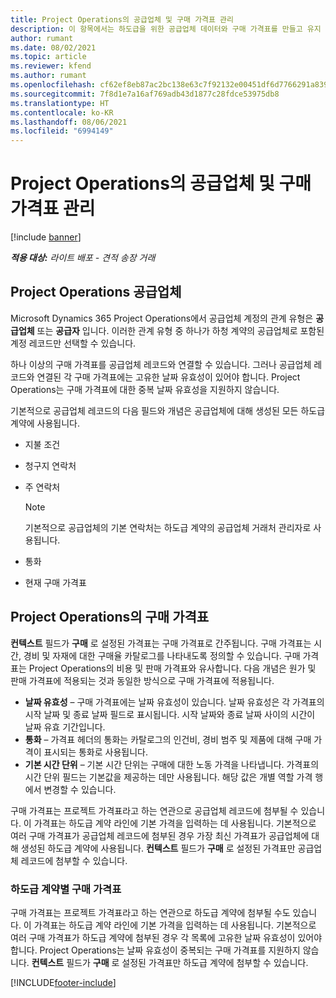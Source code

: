 ```yaml
---
title: Project Operations의 공급업체 및 구매 가격표 관리
description: 이 항목에서는 하도급을 위한 공급업체 데이터와 구매 가격표를 만들고 유지 관리하는 데 도움이 되는 정보를 제공합니다.
author: rumant
ms.date: 08/02/2021
ms.topic: article
ms.reviewer: kfend
ms.author: rumant
ms.openlocfilehash: cf62ef8eb87ac2bc138e63c7f92132e00451df6d7766291a8399a94a070799ab
ms.sourcegitcommit: 7f8d1e7a16af769adb43d1877c28fdce53975db8
ms.translationtype: HT
ms.contentlocale: ko-KR
ms.lasthandoff: 08/06/2021
ms.locfileid: "6994149"
---
```

# <a name="vendor-and-purchase-price-list-management-in-project-operations"></a>Project Operations의 공급업체 및 구매 가격표 관리

[!include [banner](../../includes/dataverse-preview.md)]

_**적용 대상:** 라이트 배포 - 견적 송장 거래_

## <a name="vendors-in-project-operations"></a>Project Operations 공급업체

Microsoft Dynamics 365 Project Operations에서 공급업체 계정의 관계 유형은 **공급업체** 또는 **공급자** 입니다. 이러한 관계 유형 중 하나가 하청 계약의 공급업체로 포함된 계정 레코드만 선택할 수 있습니다.

하나 이상의 구매 가격표를 공급업체 레코드와 연결할 수 있습니다. 그러나 공급업체 레코드와 연결된 각 구매 가격표에는 고유한 날짜 유효성이 있어야 합니다. Project Operations는 구매 가격표에 대한 중복 날짜 유효성을 지원하지 않습니다.

기본적으로 공급업체 레코드의 다음 필드와 개념은 공급업체에 대해 생성된 모든 하도급 계약에 사용됩니다.

- 지불 조건
- 청구지 연락처
- 주 연락처

    > [!NOTE]
    > 기본적으로 공급업체의 기본 연락처는 하도급 계약의 공급업체 거래처 관리자로 사용됩니다.

- 통화
- 현재 구매 가격표

## <a name="purchase-price-lists-in-project-operations"></a>Project Operations의 구매 가격표

**컨텍스트** 필드가 **구매** 로 설정된 가격표는 구매 가격표로 간주됩니다. 구매 가격표는 시간, 경비 및 자재에 대한 구매율 카탈로그를 나타내도록 정의할 수 있습니다. 구매 가격표는 Project Operations의 비용 및 판매 가격표와 유사합니다. 다음 개념은 원가 및 판매 가격표에 적용되는 것과 동일한 방식으로 구매 가격표에 적용됩니다.

- **날짜 유효성** – 구매 가격표에는 날짜 유효성이 있습니다. 날짜 유효성은 각 가격표의 시작 날짜 및 종료 날짜 필드로 표시됩니다. 시작 날짜와 종료 날짜 사이의 시간이 날짜 유효 기간입니다.
- **통화** – 가격표 헤더의 통화는 카탈로그의 인건비, 경비 범주 및 제품에 대해 구매 가격이 표시되는 통화로 사용됩니다.
- **기본 시간 단위** – 기본 시간 단위는 구매에 대한 노동 가격을 나타냅니다. 가격표의 시간 단위 필드는 기본값을 제공하는 데만 사용됩니다. 해당 값은 개별 역할 가격 행에서 변경할 수 있습니다.

구매 가격표는 프로젝트 가격표라고 하는 연관으로 공급업체 레코드에 첨부될 수 있습니다. 이 가격표는 하도급 계약 라인에 기본 가격을 입력하는 데 사용됩니다. 기본적으로 여러 구매 가격표가 공급업체 레코드에 첨부된 경우 가장 최신 가격표가 공급업체에 대해 생성된 하도급 계약에 사용됩니다. **컨텍스트** 필드가 **구매** 로 설정된 가격표만 공급업체 레코드에 첨부할 수 있습니다.

### <a name="subcontract-specific-purchase-price-lists"></a>하도급 계약별 구매 가격표

구매 가격표는 프로젝트 가격표라고 하는 연관으로 하도급 계약에 첨부될 수도 있습니다. 이 가격표는 하도급 계약 라인에 기본 가격을 입력하는 데 사용됩니다. 기본적으로 여러 구매 가격표가 하도급 계약에 첨부된 경우 각 목록에 고유한 날짜 유효성이 있어야 합니다. Project Operations는 날짜 유효성이 중복되는 구매 가격표를 지원하지 않습니다. **컨텍스트** 필드가 **구매** 로 설정된 가격표만 하도급 계약에 첨부할 수 있습니다.

[!INCLUDE[footer-include](../../includes/footer-banner.md)]

